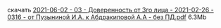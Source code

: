 <!-- [В начало](/docs/index.md) -->

скачать [2021-06-02 - 03 - Доверенность от 3го лица - 2021-02-26 - 0316 - от Пузыниной И.А. к Абдракиповой А.А - без ПД.pdf](https://bit.ly/3ouCCfv) 6.3Mb
